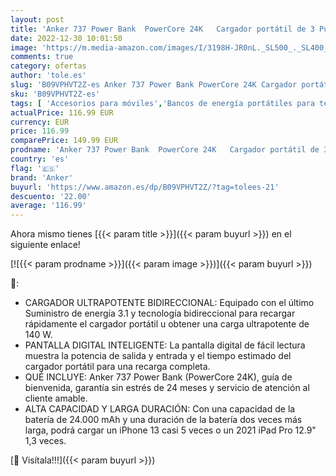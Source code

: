 ```yaml
---
layout: post
title: 'Anker 737 Power Bank  PowerCore 24K   Cargador portátil de 3 Puertos 24 000 mAh con Salida de 140W  Pantalla Digital Inteligente  Compatible con iPhone Serie 13  Samsung  MacBook  DELL  AirPods  etc.'
date: 2022-12-30 10:01:50
image: 'https://m.media-amazon.com/images/I/3198H-JR0nL._SL500_._SL400_.jpg'
comments: true
category: ofertas
author: 'tole.es'
slug: 'B09VPHVT2Z-es Anker 737 Power Bank PowerCore 24K Cargador portátil de 3...'
sku: 'B09VPHVT2Z-es'
tags: [ 'Accesorios para móviles','Bancos de energía portátiles para teléfonos móviles','Cargadores para móviles','Comunicación móvil y accesorios','Electrónica','anker','iphone','🇪🇸', ]
actualPrice: 116.99 EUR
currency: EUR
price: 116.99
comparePrice: 149.99 EUR
prodname: 'Anker 737 Power Bank  PowerCore 24K   Cargador portátil de 3 Puertos 24 000 mAh con Salida de 140W  Pantalla Digital Inteligente  Compatible con iPhone Serie 13  Samsung  MacBook  DELL  AirPods  etc.'
country: 'es'
flag: '🇪🇸'
brand: 'Anker'
buyurl: 'https://www.amazon.es/dp/B09VPHVT2Z/?tag=tolees-21'
descuento: '22.00'
average: '116.99'
---
```


Ahora mismo tienes [{{< param title >}}]({{< param buyurl >}}) en el siguiente enlace!

[![{{< param prodname >}}]({{< param image >}})]({{< param buyurl >}})

🔎:

- CARGADOR ULTRAPOTENTE BIDIRECCIONAL: Equipado con el último Suministro de energía 3.1 y tecnología bidireccional para recargar rápidamente el cargador portátil u obtener una carga ultrapotente de 140 W.
- PANTALLA DIGITAL INTELIGENTE: La pantalla digital de fácil lectura muestra la potencia de salida y entrada y el tiempo estimado del cargador portátil para una recarga completa.
- QUÉ INCLUYE: Anker 737 Power Bank (PowerCore 24K), guía de bienvenida, garantía sin estrés de 24 meses y servicio de atención al cliente amable.
- ALTA CAPACIDAD Y LARGA DURACIÓN: Con una capacidad de la batería de 24.000 mAh y una duración de la batería dos veces más larga, podrá cargar un iPhone 13 casi 5 veces o un 2021 iPad Pro 12.9" 1,3 veces.

[🛒 Visítala!!!]({{< param buyurl >}})
